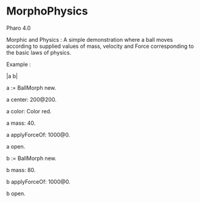 # MorphoPhysics

Pharo 4.0

Morphic and Physics : A simple demonstration where a ball moves according to supplied values of mass, velocity and Force corresponding to the basic laws of physics.

Example : 

|a b|

a := BallMorph new.

a center: 200@200.

a color: Color red.

a mass: 40.

a applyForceOf: 1000@0.

a open.



b := BallMorph new.

b mass: 80.

b applyForceOf: 1000@0.

b open.

